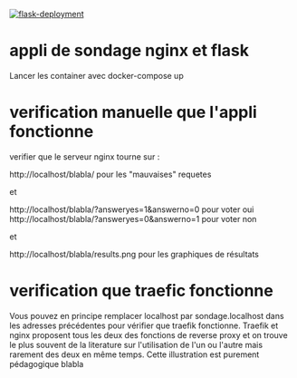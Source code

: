 [![flask-deployment](https://github.com/cours-matangi-dev/my-first-repo/actions/workflows/blank.yml/badge.svg)](https://github.com/cours-matangi-dev/my-first-repo/actions/workflows/blank.yml)

# appli de sondage nginx et flask

Lancer les container avec docker-compose up

# verification manuelle que l'appli fonctionne 

verifier que le serveur nginx tourne sur :

http://localhost/blabla/ pour les "mauvaises" requetes

et 

http://localhost/blabla/?answeryes=1&answerno=0 pour voter oui
http://localhost/blabla/?answeryes=0&answerno=1 pour voter non

et 

http://localhost/blabla/results.png pour les graphiques de résultats

# verification que traefic fonctionne

Vous pouvez en principe remplacer localhost par sondage.localhost dans les adresses précédentes pour vérifier que traefik fonctionne. 
Traefik et nginx proposent tous les deux des fonctions de reverse proxy et on trouve le plus souvent de la literature sur l'utilisation de l'un ou l'autre mais rarement des deux en même temps.
Cette illustration est purement pédagogique
blabla
